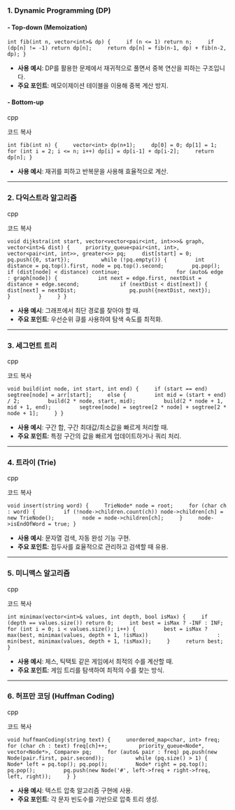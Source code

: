 ### 1. **Dynamic Programming (DP)**

#### - Top-down (Memoization)

`int fib(int n, vector<int>& dp) {     if (n <= 1) return n;     if (dp[n] != -1) return dp[n];     return dp[n] = fib(n-1, dp) + fib(n-2, dp); }`

- **사용 예시**: DP를 활용한 문제에서 재귀적으로 풀면서 중복 연산을 피하는 구조입니다.
- **주요 포인트**: 메모이제이션 테이블을 이용해 중복 계산 방지.

#### - Bottom-up

cpp

코드 복사

`int fib(int n) {     vector<int> dp(n+1);     dp[0] = 0; dp[1] = 1;     for (int i = 2; i <= n; i++) dp[i] = dp[i-1] + dp[i-2];     return dp[n]; }`

- **사용 예시**: 재귀를 피하고 반복문을 사용해 효율적으로 계산.

---

### 2. **다익스트라 알고리즘**

cpp

코드 복사

`void dijkstra(int start, vector<vector<pair<int, int>>>& graph, vector<int>& dist) {     priority_queue<pair<int, int>, vector<pair<int, int>>, greater<>> pq;     dist[start] = 0; pq.push({0, start});          while (!pq.empty()) {         int distance = pq.top().first, node = pq.top().second;         pq.pop();         if (dist[node] < distance) continue;                  for (auto& edge : graph[node]) {             int next = edge.first, nextDist = distance + edge.second;             if (nextDist < dist[next]) {                 dist[next] = nextDist;                 pq.push({nextDist, next});             }         }     } }`

- **사용 예시**: 그래프에서 최단 경로를 찾아야 할 때.
- **주요 포인트**: 우선순위 큐를 사용하여 탐색 속도를 최적화.

---

### 3. **세그먼트 트리**

cpp

코드 복사

`void build(int node, int start, int end) {     if (start == end) segtree[node] = arr[start];     else {         int mid = (start + end) / 2;         build(2 * node, start, mid);         build(2 * node + 1, mid + 1, end);         segtree[node] = segtree[2 * node] + segtree[2 * node + 1];     } }`

- **사용 예시**: 구간 합, 구간 최대값/최소값을 빠르게 처리할 때.
- **주요 포인트**: 특정 구간의 값을 빠르게 업데이트하거나 쿼리 처리.

---

### 4. **트라이 (Trie)**

cpp

코드 복사

`void insert(string word) {     TrieNode* node = root;     for (char ch : word) {         if (!node->children.count(ch)) node->children[ch] = new TrieNode();         node = node->children[ch];     }     node->isEndOfWord = true; }`

- **사용 예시**: 문자열 검색, 자동 완성 기능 구현.
- **주요 포인트**: 접두사를 효율적으로 관리하고 검색할 때 유용.

---

### 5. **미니맥스 알고리즘**

cpp

코드 복사

`int minimax(vector<int>& values, int depth, bool isMax) {     if (depth == values.size()) return 0;     int best = isMax ? -INF : INF;     for (int i = 0; i < values.size(); i++) {         best = isMax ? max(best, minimax(values, depth + 1, !isMax))                      : min(best, minimax(values, depth + 1, !isMax));     }     return best; }`

- **사용 예시**: 체스, 틱택토 같은 게임에서 최적의 수를 계산할 때.
- **주요 포인트**: 게임 트리를 탐색하여 최적의 수를 찾는 방식.

---

### 6. **허프만 코딩 (Huffman Coding)**

cpp

코드 복사

`void huffmanCoding(string text) {     unordered_map<char, int> freq;     for (char ch : text) freq[ch]++;          priority_queue<Node*, vector<Node*>, Compare> pq;     for (auto& pair : freq) pq.push(new Node(pair.first, pair.second));          while (pq.size() > 1) {         Node* left = pq.top(); pq.pop();         Node* right = pq.top(); pq.pop();         pq.push(new Node('#', left->freq + right->freq, left, right));     } }`

- **사용 예시**: 텍스트 압축 알고리즘 구현에 사용.
- **주요 포인트**: 각 문자 빈도수를 기반으로 압축 트리 생성.